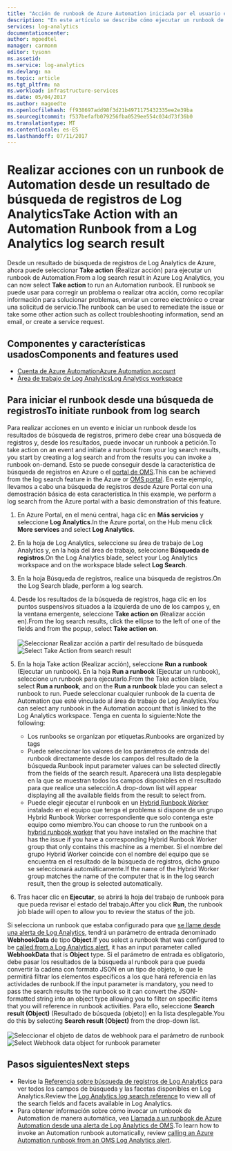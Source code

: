 ```yaml
---
title: "Acción de runbook de Azure Automation iniciada por el usuario en Log Analytics | Microsoft Docs"
description: "En este artículo se describe cómo ejecutar un runbook de Automation desde un resultado de búsqueda de Log Analytics a petición."
services: log-analytics
documentationcenter: 
author: mgoedtel
manager: carmonm
editor: tysonn
ms.assetid: 
ms.service: log-analytics
ms.devlang: na
ms.topic: article
ms.tgt_pltfrm: na
ms.workload: infrastructure-services
ms.date: 05/04/2017
ms.author: magoedte
ms.openlocfilehash: ff938697add98f3d21b4971175432335ee2e39ba
ms.sourcegitcommit: f537befafb079256fba0529ee554c034d73f36b0
ms.translationtype: MT
ms.contentlocale: es-ES
ms.lasthandoff: 07/11/2017
---
```

# <a name="take-action-with-an-automation-runbook-from-a-log-analytics-log-search-result"></a><span data-ttu-id="1dd9d-103">Realizar acciones con un runbook de Automation desde un resultado de búsqueda de registros de Log Analytics</span><span class="sxs-lookup"><span data-stu-id="1dd9d-103">Take Action with an Automation Runbook from a Log Analytics log search result</span></span>

<span data-ttu-id="1dd9d-104">Desde un resultado de búsqueda de registros de Log Analytics de Azure, ahora puede seleccionar **Take action** (Realizar acción) para ejecutar un runbook de Automation.</span><span class="sxs-lookup"><span data-stu-id="1dd9d-104">From a log search result in Azure Log Analytics, you can now select **Take action** to run an Automation runbook.</span></span>  <span data-ttu-id="1dd9d-105">El runbook se puede usar para corregir un problema o realizar otra acción, como recopilar información para solucionar problemas, enviar un correo electrónico o crear una solicitud de servicio.</span><span class="sxs-lookup"><span data-stu-id="1dd9d-105">The runbook can be used to remediate the issue or take some other action such as collect troubleshooting information, send an email, or create a service request.</span></span> 

## <a name="components-and-features-used"></a><span data-ttu-id="1dd9d-106">Componentes y características usados</span><span class="sxs-lookup"><span data-stu-id="1dd9d-106">Components and features used</span></span>
* [<span data-ttu-id="1dd9d-107">Cuenta de Azure Automation</span><span class="sxs-lookup"><span data-stu-id="1dd9d-107">Azure Automation account</span></span>](../automation/automation-offering-get-started.md)
* [<span data-ttu-id="1dd9d-108">Área de trabajo de Log Analytics</span><span class="sxs-lookup"><span data-stu-id="1dd9d-108">Log Analytics workspace</span></span>](../log-analytics/log-analytics-overview.md)

## <a name="to-initiate-runbook-from-log-search"></a><span data-ttu-id="1dd9d-109">Para iniciar el runbook desde una búsqueda de registros</span><span class="sxs-lookup"><span data-stu-id="1dd9d-109">To initiate runbook from log search</span></span>

<span data-ttu-id="1dd9d-110">Para realizar acciones en un evento e iniciar un runbook desde los resultados de búsqueda de registros, primero debe crear una búsqueda de registros y, desde los resultados, puede invocar un runbook a petición.</span><span class="sxs-lookup"><span data-stu-id="1dd9d-110">To take action on an event and initiate a runbook from your log search results, you start by creating a log search and from the results you can invoke a runbook on-demand.</span></span>  <span data-ttu-id="1dd9d-111">Esto se puede conseguir desde la característica de búsqueda de registros en Azure o el [portal de OMS](../log-analytics/log-analytics-log-searches.md).</span><span class="sxs-lookup"><span data-stu-id="1dd9d-111">This can be achieved from the log search feature in the Azure or [OMS portal](../log-analytics/log-analytics-log-searches.md).</span></span>  <span data-ttu-id="1dd9d-112">En este ejemplo, llevamos a cabo una búsqueda de registros desde Azure Portal con una demostración básica de esta característica.</span><span class="sxs-lookup"><span data-stu-id="1dd9d-112">In this example, we perform a log search from the Azure portal with a basic demonstration of this feature.</span></span>

1. <span data-ttu-id="1dd9d-113">En Azure Portal, en el menú central, haga clic en **Más servicios** y seleccione **Log Analytics**.</span><span class="sxs-lookup"><span data-stu-id="1dd9d-113">In the Azure portal, on the Hub menu click **More services** and select **Log Analytics**.</span></span>  
2. <span data-ttu-id="1dd9d-114">En la hoja de Log Analytics, seleccione su área de trabajo de Log Analytics y, en la hoja del área de trabajo, seleccione **Búsqueda de registros**.</span><span class="sxs-lookup"><span data-stu-id="1dd9d-114">On the Log Analytics blade, select your Log Analytics workspace and on the workspace blade select **Log Search**.</span></span>  
3. <span data-ttu-id="1dd9d-115">En la hoja Búsqueda de registros, realice una búsqueda de registros.</span><span class="sxs-lookup"><span data-stu-id="1dd9d-115">On the Log Search blade, perform a log search.</span></span>  
4. <span data-ttu-id="1dd9d-116">Desde los resultados de la búsqueda de registros, haga clic en los puntos suspensivos situados a la izquierda de uno de los campos y, en la ventana emergente, seleccione **Take action on** (Realizar acción en).</span><span class="sxs-lookup"><span data-stu-id="1dd9d-116">From the log search results, click the ellipse to the left of one of the fields and from the popup, select **Take action on**.</span></span><br><br> <span data-ttu-id="1dd9d-117">![Seleccionar Realizar acción a partir del resultado de búsqueda](./media/log-analytics-log-search-takeaction/log-search-takeaction-menuoption.png)</span><span class="sxs-lookup"><span data-stu-id="1dd9d-117">![Select Take Action from search result](./media/log-analytics-log-search-takeaction/log-search-takeaction-menuoption.png)</span></span> 
5. <span data-ttu-id="1dd9d-118">En la hoja Take action (Realizar acción), seleccione **Run a runbook** (Ejecutar un runbook). En la hoja **Run a runbook** (Ejecutar un runbook), seleccione un runbook para ejecutarlo.</span><span class="sxs-lookup"><span data-stu-id="1dd9d-118">From the Take action blade, select **Run a runbook**, and on the **Run a runbook** blade you can select a runbook to run.</span></span>  <span data-ttu-id="1dd9d-119">Puede seleccionar cualquier runbook de la cuenta de Automation que esté vinculado al área de trabajo de Log Analytics.</span><span class="sxs-lookup"><span data-stu-id="1dd9d-119">You can select any runbook in the Automation account that is linked to the Log Analytics workspace.</span></span>  <span data-ttu-id="1dd9d-120">Tenga en cuenta lo siguiente:</span><span class="sxs-lookup"><span data-stu-id="1dd9d-120">Note the following:</span></span>

    * <span data-ttu-id="1dd9d-121">Los runbooks se organizan por etiquetas.</span><span class="sxs-lookup"><span data-stu-id="1dd9d-121">Runbooks are organized by tags</span></span>
    * <span data-ttu-id="1dd9d-122">Puede seleccionar los valores de los parámetros de entrada del runbook directamente desde los campos del resultado de la búsqueda.</span><span class="sxs-lookup"><span data-stu-id="1dd9d-122">Runbook input parameter values can be selected directly from the fields of the search result.</span></span>  <span data-ttu-id="1dd9d-123">Aparecerá una lista desplegable en la que se muestran todos los campos disponibles en el resultado para que realice una selección.</span><span class="sxs-lookup"><span data-stu-id="1dd9d-123">A drop-down list will appear displaying all the available fields from the result to select from.</span></span>  
    * <span data-ttu-id="1dd9d-124">Puede elegir ejecutar el runbook en un [Hybrid Runbook Worker](../automation/automation-hybrid-runbook-worker.md) instalado en el equipo que tenga el problema si dispone de un grupo Hybrid Runbook Worker correspondiente que solo contenga este equipo como miembro.</span><span class="sxs-lookup"><span data-stu-id="1dd9d-124">You can choose to run the runbook on a [hybrid runbook worker](../automation/automation-hybrid-runbook-worker.md) that you have installed on the machine that has the issue if you have a corresponding Hybrid Runbook Worker group that only contains this machine as a member.</span></span>  <span data-ttu-id="1dd9d-125">Si el nombre del grupo Hybrid Worker coincide con el nombre del equipo que se encuentra en el resultado de la búsqueda de registros, dicho grupo se seleccionará automáticamente.</span><span class="sxs-lookup"><span data-stu-id="1dd9d-125">If the name of the Hybrid Worker group matches the name of the computer that is in the log search result, then the group is selected automatically.</span></span>    

6. <span data-ttu-id="1dd9d-126">Tras hacer clic en **Ejecutar**, se abrirá la hoja del trabajo de runbook para que pueda revisar el estado del trabajo.</span><span class="sxs-lookup"><span data-stu-id="1dd9d-126">After you click **Run**, the runbook job blade will open to allow you to review the status of the job.</span></span>   

<span data-ttu-id="1dd9d-127">Si selecciona un runbook que estaba configurado para que [se llame desde una alerta de Log Analytics](../automation/automation-invoke-runbook-from-omsla-alert.md), tendrá un parámetro de entrada denominado **WebhookData** de tipo **Object**.</span><span class="sxs-lookup"><span data-stu-id="1dd9d-127">If you select a runbook that was configured to be [called from a Log Analytics alert](../automation/automation-invoke-runbook-from-omsla-alert.md), it has an input parameter called **WebhookData** that is **Object** type.</span></span>  <span data-ttu-id="1dd9d-128">Si el parámetro de entrada es obligatorio, debe pasar los resultados de la búsqueda al runbook para que pueda convertir la cadena con formato JSON en un tipo de objeto, lo que le permitirá filtrar los elementos específicos a los que hará referencia en las actividades de runbook.</span><span class="sxs-lookup"><span data-stu-id="1dd9d-128">If the input parameter is mandatory, you need to pass the search results to the runbook so it can convert the JSON-formatted string into an object type allowing you to filter on specific items that you will reference in runbook activities.</span></span>  <span data-ttu-id="1dd9d-129">Para ello, seleccione **Search result (Object)** (Resultado de búsqueda (objeto)) en la lista desplegable.</span><span class="sxs-lookup"><span data-stu-id="1dd9d-129">You do this by selecting **Search result (Object)** from the drop-down list.</span></span><br><br> <span data-ttu-id="1dd9d-130">![Seleccionar el objeto de datos de webhook para el parámetro de runbook](media/log-analytics-log-search-takeaction/select-runbook-and-properties.png)</span><span class="sxs-lookup"><span data-stu-id="1dd9d-130">![Select Webhook data object for runbook parameter](media/log-analytics-log-search-takeaction/select-runbook-and-properties.png)</span></span>   
    
## <a name="next-steps"></a><span data-ttu-id="1dd9d-131">Pasos siguientes</span><span class="sxs-lookup"><span data-stu-id="1dd9d-131">Next steps</span></span>

* <span data-ttu-id="1dd9d-132">Revise la [Referencia sobre búsqueda de registros de Log Analytics](log-analytics-search-reference.md) para ver todos los campos de búsqueda y las facetas disponibles en Log Analytics.</span><span class="sxs-lookup"><span data-stu-id="1dd9d-132">Review the [Log Analytics log search reference](log-analytics-search-reference.md) to view all of the search fields and facets available in Log Analytics.</span></span>
* <span data-ttu-id="1dd9d-133">Para obtener información sobre cómo invocar un runbook de Automation de manera automática, vea [Llamada a un runbook de Azure Automation desde una alerta de Log Analytics de OMS](../automation/automation-invoke-runbook-from-omsla-alert.md).</span><span class="sxs-lookup"><span data-stu-id="1dd9d-133">To learn how to invoke an Automation runbook automatically, review [calling an Azure Automation runbook from an OMS Log Analytics alert](../automation/automation-invoke-runbook-from-omsla-alert.md).</span></span>  